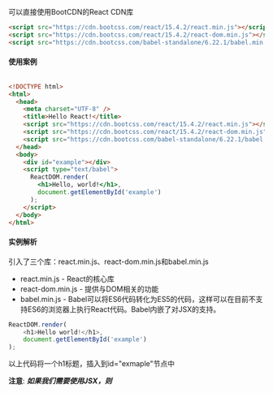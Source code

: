 可以直接使用BootCDN的React CDN库
```html
<script src="https://cdn.bootcss.com/react/15.4.2/react.min.js"></script>
<script src="https://cdn.bootcss.com/react/15.4.2/react-dom.min.js"></script>
<script src="https://cdn.bootcss.com/babel-standalone/6.22.1/babel.min.js"></script>
```
#### 使用案例
```html

<!DOCTYPE html>
<html>
  <head>
    <meta charset="UTF-8" />
    <title>Hello React!</title>
    <script src="https://cdn.bootcss.com/react/15.4.2/react.min.js"></script>
    <script src="https://cdn.bootcss.com/react/15.4.2/react-dom.min.js"></script>
    <script src="https://cdn.bootcss.com/babel-standalone/6.22.1/babel.min.js"></script>
  </head>
  <body>
    <div id="example"></div>
    <script type="text/babel">
      ReactDOM.render(
        <h1>Hello, world!</h1>,
        document.getElementById('example')
      );
    </script>
  </body>
</html>
```
#### 实例解析
引入了三个库：react.min.js、react-dom.min.js和babel.min.js
- react.min.js - React的核心库
- react-dom.min.js - 提供与DOM相关的功能
- babel.min.js - Babel可以将ES6代码转化为ES5的代码，这样可以在目前不支持ES6的浏览器上执行React代码。Babel内嵌了对JSX的支持。
```javascript
ReactDOM.render(
    <h1>Hello world!</h1>,
    document.getElementById('example')
);
```
以上代码将一个h1标题，插入到id="exmaple"节点中

**注意**:
***如果我们需要使用JSX，则<script>标签中的type属性要设置为text/babel***

#### 通过npm使用React
如果国内使用npm比较慢，可以使用淘宝定制的cnpm命令行工具替换默认的npm:
> $ npm install -g cnpm --registry=https://registry.npm.taobao.org
> 
> $ npm config set registry https://registry.npm.taobao.org 

这样就可以通过cnpm命令来安装模块了
> $ cnpm install [name]

#### 使用create-react-app快速构建React开发环境
create-react-app来源于Facebook，通过该命令能够快速构建React开发环境

create-react-app自动创建项目是基于Webpack+ES6，执行如下命令创建项目：
> $ cnpm install -g create-react-app
>
> $ create-react-ap my-app
> 
> $ cd my-app
> $
> $ npm start

在浏览器中打开http://localhost:3000/，结果如下
![http://www.runoob.com/wp-content/uploads/2016/02/0FBC219D-EFF6-4F0D-BB9D-2A97BD177770.jpg](http://www.runoob.com/wp-content/uploads/2016/02/0FBC219D-EFF6-4F0D-BB9D-2A97BD177770.jpg)
尝试修改 src/App.js 文件代码：
```javascript
import React, { Component } from 'react';
import logo from './logo.svg';
import './App.css';

class App extends Component {
  render() {
    return (
      <div className="App">
        <header className="App-header">
          <img src={logo} className="App-logo" alt="logo" />
          <h1 className="App-title">Welcome to React</h1>
		  <h2>欢迎来到菜鸟教程</h2>
        </header>
        <p className="App-intro">
          To get started, edit <code>src/App.js</code> and save to reload.
        </p>
      </div>
    );
  }
}

export default App;

```
修改后，打开http://localhost:3000/ 结果如下
![https://www.runoob.com/wp-content/uploads/2016/02/629B9FC4-7FD7-42A4-BBA0-B108B3F83BD9.jpg](https://www.runoob.com/wp-content/uploads/2016/02/629B9FC4-7FD7-42A4-BBA0-B108B3F83BD9.jpg)